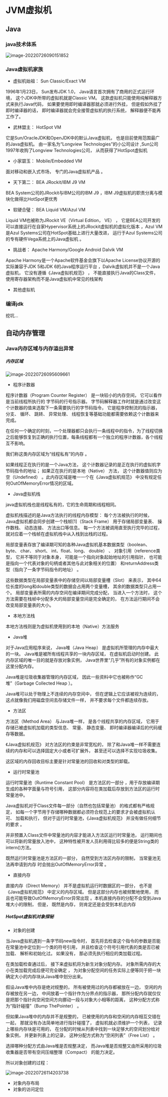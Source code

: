 # JVM虚拟机

## Java

### java技术体系

![image-20220726090151852](JVM虚拟机.assets/jvm.png)

### Java虚拟机家族

- 虚拟机始祖： Sun Classic/Exact VM  

1996年1月23日， Sun发布JDK 1.0， Java语言首次拥有了商用的正式运行环境， 这个JDK中所带的虚拟机就是Classic VM。 这款虚拟机只能使用纯解释器方式来执行Java代码， 如果要使用即时编译器那就必须进行外挂， 但是假如外挂了即时编译器的话， 即时编译器就会完全接管虚拟机的执行系统， 解释器便不能再工作了。  

- 武林盟主： HotSpot VM  

它是Sun/OracleJDK和OpenJDK中的默认Java虚拟机， 也是目前使用范围最广的Java虚拟机。  由一家名为“Longview Technologies”的小公司设计 ,Sun公司1997年收购了Longview Technologies公司， 从而获得了HotSpot虚拟机  

- 小家碧玉： Mobile/Embedded VM  

面对移动和嵌入式市场， 专门的Java虚拟机产品 。

- 天下第二： BEA JRockit/IBM J9 VM  

BEA System公司的JRockit与IBM公司的IBM J9 ，IBM J9虚拟机的职责分离与模块化做得比HotSpot更优秀  

- 软硬合璧： BEA Liquid VM/Azul VM  

Liquid VM也被称为JRockit VE（Virtual Edition， VE） ， 它是BEA公司开发的可以直接运行在自家Hypervisor系统上的JRockit虚拟机的虚拟化版本  ，Azul VM是Azul Systems公司在HotSpot基础上进行大量改进， 运行于Azul Systems公司的专有硬件Vega系统上的Java虚拟机  。

- 挑战者： Apache Harmony/Google Android Dalvik VM  

Apache Harmony是一个Apache软件基金会旗下以Apache License协议开源的实际兼容于JDK 5和JDK 6的Java程序运行平台 ，Dalvik虚拟机并不是一个Java虚拟机， 它没有遵循《Java虚拟机规范》 ， 不能直接执行Java的Class文件， 使用寄存器架构而不是Java虚拟机中常见的栈架构  

- 其他虚拟机

### 编译jdk

挖坑...

## 自动内存管理

### Java内存区域与内存溢出异常

##### 内存区域

![image-20220726095609661](JVM虚拟机.assets/java-memory.png)

- 程序计数器

程序计数器（Program Counter Register） 是一块较小的内存空间， 它可以看作是当前线程所执行的
字节码的行号指示器。  字节码解释器工作时就是通过改变这个计数器的值来选取下一条需要执行的字节码指令， 它是程序控制流的指示器， 分支、 循环、 跳转、 异常处理、 线程恢复等基础功能都需要依赖这个计数器来完成。  

在任何一个确定的时刻，一个处理器都只会执行一条线程中的指令，为了线程切换之后能够恢复到正确的执行位置，每条线程都有一个独立的程序计数器，各个线程互不影响。

我们称这类内存区域为“线程私有”的内存 。

如果线程正在执行的是一个Java方法， 这个计数器记录的是正在执行的虚拟机字节码指令的地址； 如果正在执行的是本地（Native） 方法， 这个计数器值则应为空（Undefined） 。此内存区域是唯一一个在《Java虚拟机规范》 中没有规定任何OutOfMemoryError情况的区域。  

- Java虚拟机栈  

java虚拟机栈也是线程私有的，它的生命周期和线程相同。

虚拟机栈描述的是Java方法执行的线程内存模型： 每个方法被执行的时候， Java虚拟机都会同步创建一个栈帧[1]（Stack Frame） 用于存储局部变量表、 操作数栈、 动态连接、 方法出口等信息。 每一个方法被调用直至执行完毕的过程， 就对应着一个栈帧在虚拟机栈中从入栈到出栈的过程。  

局部变量表存放了编译期可知的各种Java虚拟机基本数据类型（boolean、 byte、 char、 short、 int、float、long、 double） 、 对象引用（reference类型， 它并不等同于对象本身， 可能是一个指向对象起始地址的引用指针， 也可能是指向一个代表对象的句柄或者其他与此对象相关的位置） 和returnAddress类型（指向了一条字节码指令的地址） 。  

这些数据类型在局部变量表中的存储空间以局部变量槽（Slot） 来表示， 其中64位长度的long和double类型的数据会占用两个变量槽， 其余的数据类型只占用一个。   局部变量表所需的内存空间在编译期间完成分配， 当进入一个方法时， 这个方法需要在栈帧中分配多大的局部变量空间是完全确定的， 在方法运行期间不会改变局部变量表的大小。  

- 本地方法栈  

本地方法栈则是为虚拟机使用到的本地（Native）方法服务  

- Java堆  

对于Java应用程序来说， Java堆（Java Heap） 是虚拟机所管理的内存中最大的一块。  Java堆是被所有线程共享的一块内存区域， 在虚拟机启动时创建。 此内存区域的唯一目的就是存放对象实例， Java世界里“几乎”所有的对象实例都在这里分配内存。   

Java堆是垃圾收集器管理的内存区域， 因此一些资料中它也被称作“GC堆”（Garbage Collected
Heap ）。

Java堆可以处于物理上不连续的内存空间中， 但在逻辑上它应该被视为连续的， 这点就像我们用磁盘空间去存储文件一样， 并不要求每个文件都连续存放。  

- 方法区  

方法区（Method Area） 与Java堆一样， 是各个线程共享的内存区域， 它用于存储已被虚拟机加载的类型信息、 常量、 静态变量、 即时编译器编译后的代码缓存等数据。  

《Java虚拟机规范》 对方法区的约束是非常宽松的， 除了和Java堆一样不需要连续的内存和可以选择固定大小或者可扩展外， 甚至还可以选择不实现垃圾收集。  

这区域的内存回收目标主要是针对常量池的回收和对类型的卸载。

- 运行时常量池

运行时常量池（Runtime Constant Pool） 是方法区的一部分 ，用于存放编译期生成的各种字面量与符号引用， 这部分内容将在类加载后存放到方法区的运行时常量池中。  

Java虚拟机对于Class文件每一部分（自然也包括常量池） 的格式都有严格规定， 如每一个字节用于存储哪种数据都必须符合规范上的要求才会被虚拟机认可、 加载和执行， 但对于运行时常量池，《Java虚拟机规范》 并没有做任何细节的要求 。

并非预置入Class文件中常量池的内容才能进入方法区运行时常量池， 运行期间也可以将新的常量放入池中， 这种特性被开发人员利用得比较多的便是String类的intern()方法。  

既然运行时常量池是方法区的一部分， 自然受到方法区内存的限制， 当常量池无法再申请到内存
时会抛出OutOfMemoryError异常 。

- 直接内存  

直接内存（Direct Memory） 并不是虚拟机运行时数据区的一部分， 也不是《Java虚拟机规范》 中定义的内存区域。 但是这部分内存也被频繁地使用， 而且也可能导致OutOfMemoryError异常出现 。本机直接内存的分配不会受到Java堆大小的限制， 但是， 既然是内存， 则肯定还是会受到本机总内存  

##### HotSpot虚拟机对象探秘  

- 对象的创建

当Java虚拟机遇到一条字节码new指令时， 首先将去检查这个指令的参数是否能在常量池中定位到一个类的符号引用， 并且检查这个符号引用代表的类是否已被加载、 解析和初始化过。 如果没有， 那必须先执行相应的类加载过程。

在类加载检查通过后， 接下来虚拟机将为新生对象分配内存。   对象所需内存的大小在类加载完成后便可完全确定 ， 为对象分配空间的任务实际上便等同于把一块确定大小的内存块从Java堆中划分出来。  

假设Java堆中内存是绝对规整的， 所有被使用过的内存都被放在一边， 空闲的内存被放在另一边， 中间放着一个指针作为分界点的指示器， 那所分配内存就仅仅是把那个指针向空闲空间方向挪动一段与对象大小相等的距离， 这种分配方式称为“指针碰撞”（Bump ThePointer） 。   

但如果Java堆中的内存并不是规整的， 已被使用的内存和空闲的内存相互交错在一起， 那就没有办法简单地进行指针碰撞了， 虚拟机就必须维护一个列表， 记录上哪些内存块是可用的， 在分配的时候从列表中找到一块足够大的空间划分给对象实例， 并更新列表上的记录， 这种分配方式称为“空闲列表”（Free List） 。   

选择哪种分配方式由Java堆是否规整决定， 而Java堆是否规整又由所采用的垃圾收集器是否带有空间压缩整理（Compact） 的能力决定。   

所以对象创建的过程：

![image-20220726114203738](JVM虚拟机.assets/new-class-16588402704002.png)

- 对象内存布局
- 对象的访问定位